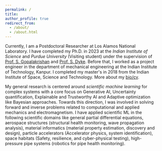 ```yaml
---
permalink: /
title:
author_profile: true
redirect_from: 
  - /about/
  - /about.html
---
```


Currently, I am a Postdoctoral Researcher at Los Alamos National Laboratory. I have completed my Ph.D. in 2023 at the *Indian Institute of Science* and *Purdue University* (Visiting student) under the supervision of [Prof. S. Gopalakrishan](https://scholar.google.com/citations?user=XLLZjaUAAAAJ&hl=en) and [Prof. S. Dyke](https://scholar.google.com/citations?user=d9f_YvcAAAAJ&hl=en). Before that, I worked as a project engineer in the department of mechanical engineering at the Indian Institute of Technology, Kanpur. I completed my master's in 2018 from the Indian Institute of Space, Science and Technology. More about my [bio/cv](https://mahindrautela.github.io/cv/).

My general research is centered around *scientific machine learning* for complex systems with a core focus on Generative AI, Uncertainty quantification, Explainable and Trustworthy AI and Adaptive optimization like Bayesian approaches. Towards this direction, I was involved in solving forward and inverse problems related to computational and applied mechanics and electromagnetism. I have applied scientific ML in the following scientific domains like general partial differential equations, aerospace structures (structural health monitoring, wave propagation analysis), material informatics (material property estimation, discovery and design), particle accelerators (Accelerator physics, system identification), space habitats (Safety, resilience, and cyber-physical testing), high-pressure pipe systems (robotics for pipe health monitoring).
